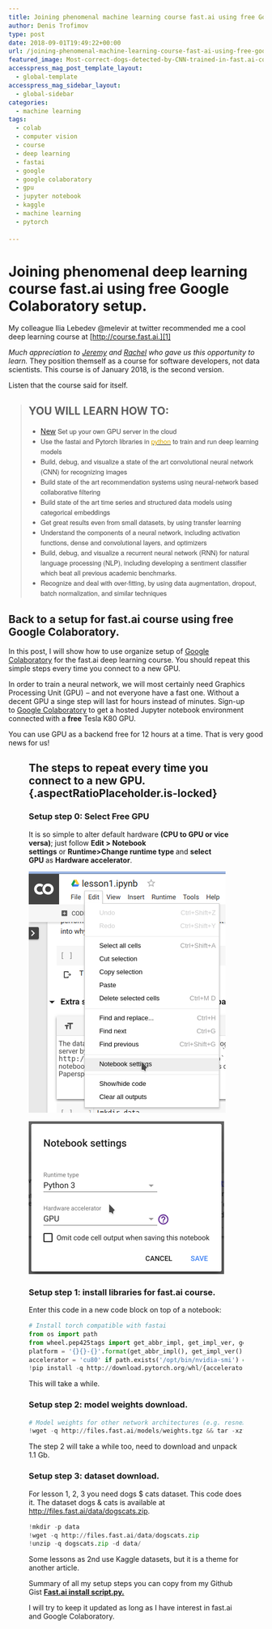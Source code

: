 ```yaml
---
title: Joining phenomenal machine learning course fast.ai using free Google Colaboratory setup.
author: Denis Trofimov
type: post
date: 2018-09-01T19:49:22+00:00
url: /joining-phenomenal-machine-learning-course-fast-ai-using-free-google-colaboratory-setup/
featured_image: Most-correct-dogs-detected-by-CNN-trained-in-fast.ai-course-lesson-1-from-dogscats-dataset.png
accesspress_mag_post_template_layout:
  - global-template
accesspress_mag_sidebar_layout:
  - global-sidebar
categories:
  - machine learning
tags:
  - colab
  - computer vision
  - course
  - deep learning
  - fastai
  - google
  - google colaboratory
  - gpu
  - jupyter notebook
  - kaggle
  - machine learning
  - pytorch

---
```

# Joining phenomenal deep learning course fast.ai using free Google Colaboratory setup.

My colleague Ilia Lebedev @melevir at twitter recommended me a cool deep learning course at [http://course.fast.ai.][1]

<!--more-->

<em class="markup--em markup--p-em">Much appreciation to </em><a class="markup--anchor markup--p-anchor" href="https://twitter.com/jeremyphoward" target="_blank" rel="noopener nofollow nofollow noopener nofollow noopener" data-href="https://twitter.com/jeremyphoward"><em class="markup--em markup--p-em">Jeremy</em></a><em class="markup--em markup--p-em"> and </em><a class="markup--anchor markup--p-anchor" href="https://twitter.com/math_rachel" target="_blank" rel="noopener nofollow nofollow noopener nofollow noopener" data-href="https://twitter.com/math_rachel"><em class="markup--em markup--p-em">Rachel</em></a><em class="markup--em markup--p-em"> who gave us this opportunity to learn. </em>They position themself as a course for software developers, not data scientists. This course is of January 2018, is the second version.

Listen that the course said for itself.

> ## YOU WILL LEARN HOW TO:
> 
>   * <a class="ab-item" href="https://denis-trofimov.github.io/wp-admin/post-new.php" aria-haspopup="true"><span class="ab-label">New</span></a><span style="color: #444444;"><span style="font-family: Raleway, Helvetica Neue, Helvetica, Roboto, Arial, sans-serif;"><span style="font-size: small;"> Set up your own GPU server in the cloud</span></span></span>
>   * <span style="color: #444444;"><span style="font-family: Raleway, Helvetica Neue, Helvetica, Roboto, Arial, sans-serif;"><span style="font-size: small;">Use the fastai and Pytorch libraries in </span></span></span>[<span style="color: #dba901;"><span style="font-family: Raleway, Helvetica Neue, Helvetica, Roboto, Arial, sans-serif;"><span style="font-size: small;">python</span></span></span>][2]<span style="color: #444444;"><span style="font-family: Raleway, Helvetica Neue, Helvetica, Roboto, Arial, sans-serif;"><span style="font-size: small;"> to train and run deep learning models</span></span></span>
>   * <span style="color: #444444;"><span style="font-family: Raleway, Helvetica Neue, Helvetica, Roboto, Arial, sans-serif;"><span style="font-size: small;">Build, debug, and visualize a state of the art convolutional neural network (CNN) for recognizing images</span></span></span>
>   * <span style="color: #444444;"><span style="font-family: Raleway, Helvetica Neue, Helvetica, Roboto, Arial, sans-serif;"><span style="font-size: small;">Build state of the art recommendation systems using neural-network based collaborative filtering</span></span></span>
>   * <span style="color: #444444;"><span style="font-family: Raleway, Helvetica Neue, Helvetica, Roboto, Arial, sans-serif;"><span style="font-size: small;">Build state of the art time series and structured data models using categorical embeddings</span></span></span>
>   * <span style="color: #444444;"><span style="font-family: Raleway, Helvetica Neue, Helvetica, Roboto, Arial, sans-serif;"><span style="font-size: small;">Get great results even from small datasets, by using transfer learning</span></span></span>
>   * <span style="color: #444444;"><span style="font-family: Raleway, Helvetica Neue, Helvetica, Roboto, Arial, sans-serif;"><span style="font-size: small;">Understand the components of a neural network, including activation functions, dense and convolutional layers, and optimizers</span></span></span>
>   * <span style="color: #444444;"><span style="font-family: Raleway, Helvetica Neue, Helvetica, Roboto, Arial, sans-serif;"><span style="font-size: small;">Build, debug, and visualize a recurrent neural network (RNN) for natural language processing (NLP), including developing a sentiment classifier which beat all previous academic benchmarks.</span></span></span>
>   * <span style="color: #444444;"><span style="font-family: Raleway, Helvetica Neue, Helvetica, Roboto, Arial, sans-serif;"><span style="font-size: small;">Recognize and deal with over-fitting, by using data augmentation, dropout, batch normalization, and similar techniques</span></span></span>

## Back to a setup for fast.ai course using free Google Colaboratory.

In this post, I will show how to use organize setup of <a class="markup--anchor markup--p-anchor" href="https://colab.research.google.com/" target="_blank" rel="nofollow noopener" data-href="https://colab.research.google.com/">Google Colaboratory</a> for the fast.ai deep learning course. You should repeat this simple steps every time you connect to a new GPU.

In order to train a neural network, we will most certainly need Graphics Processing Unit (GPU)  &#8211; and not everyone have a fast one. Without a decent GPU a singe step will last for hours instead of minutes. Sign-up to <a class="markup--anchor markup--p-anchor" href="https://colab.research.google.com/" target="_blank" rel="nofollow noopener" data-href="https://colab.research.google.com/">Google Colaboratory</a> to get a hosted Jupyter notebook environment connected<strong class="markup--strong markup--p-strong"> </strong>with a **free** Tesla K80 GPU.

You can use GPU as a backend free for 12 hours at a time. That is very good news for us!<figure id="6aed" class="graf graf--figure graf-after--p"> 

## The steps to repeat every time you connect to a new GPU. {.aspectRatioPlaceholder.is-locked}

### Setup step 0: Select Free GPU

<p id="7ecb" class="graf graf--p graf-after--h3">
  It is so simple to alter default hardware <strong class="markup--strong markup--p-strong">(CPU to GPU or vice versa)</strong>; just follow <strong class="markup--strong markup--p-strong">Edit > Notebook settings</strong> or <strong class="markup--strong markup--p-strong">Runtime>Change runtime type </strong>and <strong class="markup--strong markup--p-strong">select GPU </strong>as <strong class="markup--strong markup--p-strong">Hardware accelerator</strong>.
</p>

![Open Jupyter notebook settings of Google Colaboratory](Open-Jupyter-notebook-settings-of-Google-Colaboratory.png "Open Jupyter notebook settings of Google Colaboratory")

![Select a free Tesla K80 GPU in Jupyter notebook settings of Google Colaboratory](Select-a-free-Tesla-K80-GPU-in-Jupyter-notebook-settings-of-Google-Colaboratory.png "Select a free Tesla K80 GPU in Jupyter notebook settings of Google Colaboratory")

### Setup step 1: install libraries for fast.ai course.

Enter this code in a new code block on top of a notebook:

```python
# Install torch compatible with fastai
from os import path
from wheel.pep425tags import get_abbr_impl, get_impl_ver, get_abi_tag
platform = '{}{}-{}'.format(get_abbr_impl(), get_impl_ver(), get_abi_tag())
accelerator = 'cu80' if path.exists('/opt/bin/nvidia-smi') else 'cpu'
!pip install -q http://download.pytorch.org/whl/{accelerator}/torch-0.3.1-{platform}-linux_x86_64.whl fastai torchvision
```

This will take a while.

### Setup step 2: model weights download.

```python
# Model weights for other network architectures (e.g. resnext50):
!wget -q http://files.fast.ai/models/weights.tgz && tar -xzf weights.tgz -C /usr/local/lib/python3.6/dist-packages/fastai
```

The step 2 will take a while too, need to download and unpack 1.1 Gb.

### Setup step 3: dataset download.

For lesson 1, 2, 3 you need dogs $ cats dataset. This code does it. The dataset dogs & cats is available at http://files.fast.ai/data/dogscats.zip.

```python
!mkdir -p data
!wget -q http://files.fast.ai/data/dogscats.zip
!unzip -q dogscats.zip -d data/
```

Some lessons as 2nd use Kaggle datasets, but it is a theme for another article.

Summary of all my setup steps you can copy from my Github Gist <strong class="gist-header-title css-truncate-target"><a href="https://gist.github.com/denis-trofimov/77f8b6418b9ef4b45adca7ed587462d2">Fast.ai install script.py.</a></strong>

I will try to keep it updated as long as I have interest in fast.ai and Google Colaboratory.

 [1]: http://course.fast.ai/
 [2]: https://www.python.org/